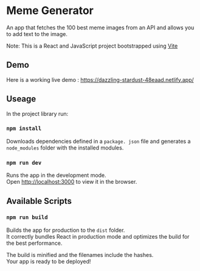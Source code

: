 # Meme Generator

An app that fetches the 100 best meme images from an API and allows you to add text to the image.

Note: This is a React and JavaScript project bootstrapped using [Vite](https://vitejs.dev/guide/)


## Demo
Here is a working live demo : https://dazzling-stardust-48eaad.netlify.app/


## Useage

In the project library run:

### `npm install`
Downloads dependencies defined in a `package. json` file and generates a `node_modules` folder with the installed modules.

### `npm run dev`

Runs the app in the development mode.<br>
Open [http://localhost:3000](http://localhost:3000) to view it in the browser.

## Available Scripts

### `npm run build`

Builds the app for production to the `dist` folder.<br>
It correctly bundles React in production mode and optimizes the build for the best performance.

The build is minified and the filenames include the hashes.<br>
Your app is ready to be deployed!
